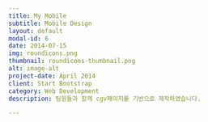 ```yaml
---
title: My Mobile
subtitle: Mobile Design
layout: default
modal-id: 6
date: 2014-07-15
img: roundicons.png
thumbnail: roundicons-thumbnail.png
alt: image-alt
project-date: April 2014
client: Start Bootstrap
category: Web Development
description: 팀원들과 함께 cgv페이지를 기반으로 제작하였습니다.

---
```

